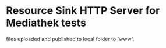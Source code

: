 # Resource Sink HTTP Server for Mediathek tests

files uploaded and published to local folder to 'www'.
